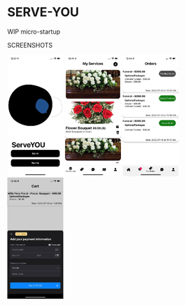 # SERVE-YOU
WIP micro-startup

SCREENSHOTS

<img src="src/ScreenShots/HomeScreen.jpg" width="128">
<img src="src/ScreenShots/Services.jpg" width="128">
<img src="src/ScreenShots/Quotes.jpg" width="128">
<img src="src/ScreenShots/Payment.jpg" width="128">

